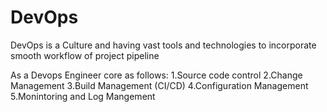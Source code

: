 # DevOps
DevOps is a Culture and having vast tools and technologies to incorporate smooth workflow of project pipeline

As a Devops Engineer core as follows:
  1.Source code control
  2.Change Management
  3.Build Management (CI/CD)
  4.Configuration Management
  5.Monintoring and Log Mangement
  

